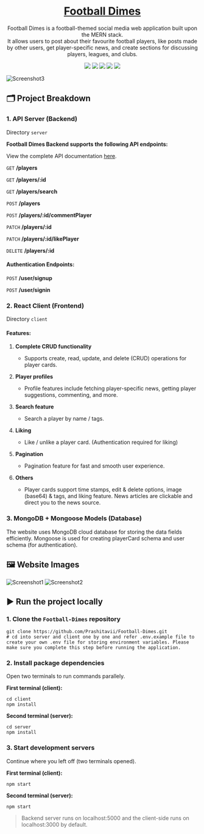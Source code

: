 
<h1 align="center">
  <a href="https://football-dimes.herokuapp.com">
    Football Dimes
  </a>
</h1>

<p align="center">
  Football Dimes is a football-themed social media web application built upon the MERN stack.
  <br>
  It allows users to post about their favourite football players, like posts made by other users, get player-specific news, and create sections for discussing players, leagues, and clubs.
</p>
<p align="center">
  <strong><img src="https://img.shields.io/badge/MongoDB-4EA94B?style=for-the-badge&logo=mongodb&logoColor=white" /> <img src="https://img.shields.io/badge/Express.js-000000?style=for-the-badge&logo=express&logoColor=white" /> <img src="https://img.shields.io/badge/React-20232A?style=for-the-badge&logo=react&logoColor=61DAFB" /> <img src="https://img.shields.io/badge/Redux-593D88?style=for-the-badge&logo=redux&logoColor=white" /> <img src="https://img.shields.io/badge/Node.js-339933?style=for-the-badge&logo=nodedotjs&logoColor=white" /></strong>
</p>
    
![Screenshot3](https://user-images.githubusercontent.com/55903466/134020098-b12931d3-c9c8-48fa-a466-fe7824b0e61c.png)

## 🗂 Project Breakdown
    
### 1. API Server (Backend)
    
Directory `server`
    
**Football Dimes Backend supports the following API endpoints:**

View the complete API documentation <a href="https://github.com/Prashitavii/Football-Dimes/tree/main/server#readme">here</a>.

`GET` **/players**

`GET` **/players/:id**

`GET` **/players/search**

`POST` **/players**

`POST` **/players/:id/commentPlayer**

`PATCH` **/players/:id**

`PATCH` **/players/:id/likePlayer**

`DELETE` **/players/:id**
 
#### Authentication Endpoints:

`POST` **/user/signup**

`POST` **/user/signin**

### 2. React Client (Frontend)

Directory `client`

#### Features:

1. **Complete CRUD functionality**
    - Supports create, read, update, and delete (CRUD) operations for player cards.

2. **Player profiles**
    - Profile features include fetching player-specific news, getting player suggestions, commenting, and more.

3. **Search feature**
    - Search a player by name / tags.

4. **Liking**
    - Like / unlike a player card. (Authentication required for liking)

5. **Pagination**
    - Pagination feature for fast and smooth user experience.

6. **Others**
    - Player cards support time stamps, edit & delete options, image (base64) & tags, and liking feature. News articles are clickable and direct you to the news source.

### 3. MongoDB + Mongoose Models (Database)

The website uses MongoDB cloud database for storing the data fields efficiently. Mongoose is used for creating playerCard schema and user schema (for authentication).

## 🖼 Website Images

![Screenshot1](https://user-images.githubusercontent.com/55903466/134033200-0c339bc2-1ebb-4ac0-bec5-91f395eccc26.png)
![Screenshot2](https://user-images.githubusercontent.com/55903466/134033213-a48de406-9b22-466f-afe2-7e610a693153.png)

## ▶ Run the project locally

### 1. Clone the `Football-Dimes` repository
```
git clone https://github.com/Prashitavii/Football-Dimes.git
# cd into server and client one by one and refer .env.example file to create your own .env file for storing environment variables. Please make sure you complete this step before running the application.
```

### 2. Install package dependencies

Open two terminals to run commands parallely.

**First terminal (client):**
```
cd client
npm install
```

**Second terminal (server):**
```
cd server
npm install
```

### 3. Start development servers

Continue where you left off (two terminals opened).

**First terminal (client):**
```
npm start
```

**Second terminal (server):**
```
npm start
```

> Backend server runs on localhost:5000 and the client-side runs on localhost:3000 by default.
